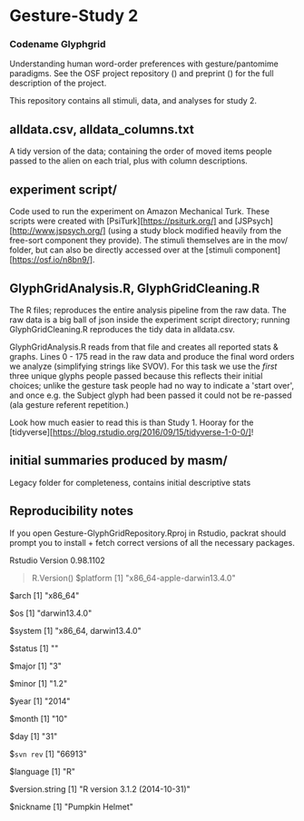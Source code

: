 # Gesture-Study 2
### Codename Glyphgrid

Understanding human word-order preferences with gesture/pantomime paradigms. See the OSF project repository () and preprint () for the full description of the project.

This repository contains all stimuli, data, and analyses for study 2.

## alldata.csv, alldata_columns.txt

A tidy version of the data; containing the order of moved items people passed to the alien on each trial, plus
with column descriptions. 

## experiment script/

Code used to run the experiment on Amazon Mechanical Turk. These scripts were created with [PsiTurk][https://psiturk.org/] and [JSPsych][http://www.jspsych.org/] (using a study block modified heavily from the free-sort component they provide). The stimuli themselves are in the mov/ folder, but can also be directly accessed over at the [stimuli component][https://osf.io/n8bn9/]. 

## GlyphGridAnalysis.R, GlyphGridCleaning.R

The R files; reproduces the entire analysis pipeline from the raw data. The raw data is a big ball of json inside the experiment script directory; running GlyphGridCleaning.R reproduces the tidy data in alldata.csv.  

GlyphGridAnalysis.R reads from that file and creates all reported stats & graphs. Lines 0 - 175 read in the raw data and produce the final word orders we analyze (simplifying strings like SVOV). For this task we use the *first* three unique glyphs people passed because this reflects their initial choices; unlike the gesture task people had no way to indicate a 'start over', and once e.g. the Subject glyph had been passed it could not be re-passed (ala gesture referent repetition.)  

Look how much easier to read this is than Study 1. Hooray for the [tidyverse][https://blog.rstudio.org/2016/09/15/tidyverse-1-0-0/]!

## initial summaries produced by masm/

Legacy folder for completeness, contains initial descriptive stats

## Reproducibility notes

If you open Gesture-GlyphGridRepository.Rproj in Rstudio, packrat should prompt you to install + fetch correct versions of all the necessary packages. 

Rstudio Version 0.98.1102

> R.Version()
$platform
[1] "x86_64-apple-darwin13.4.0"

$arch
[1] "x86_64"

$os
[1] "darwin13.4.0"

$system
[1] "x86_64, darwin13.4.0"

$status
[1] ""

$major
[1] "3"

$minor
[1] "1.2"

$year
[1] "2014"

$month
[1] "10"

$day
[1] "31"

$`svn rev`
[1] "66913"

$language
[1] "R"

$version.string
[1] "R version 3.1.2 (2014-10-31)"

$nickname
[1] "Pumpkin Helmet"